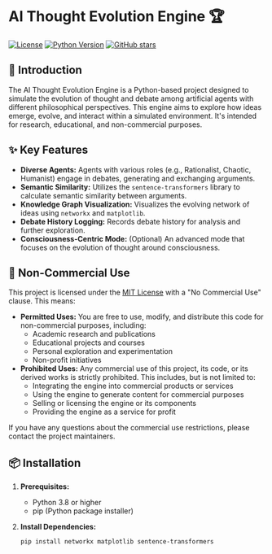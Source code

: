 # AI Thought Evolution Engine 🏆

[![License](https://img.shields.io/badge/License-MIT--No%20Commercial-blue.svg)](LICENSE)
[![Python Version](https://img.shields.io/badge/python-3.8%20%7C%203.9%20%7C%203.10%2B-blue.svg)](https://www.python.org/)
[![GitHub stars](https://img.shields.io/github/stars/Craig444444444/AI-Thought-Evolution-Engine?style=social)](https://github.com/Craig444444444/AI-Thought-Evolution-Engine)

## 🚀 Introduction

The AI Thought Evolution Engine is a Python-based project designed to simulate the evolution of thought and debate among artificial agents with different philosophical perspectives. This engine aims to explore how ideas emerge, evolve, and interact within a simulated environment. It's intended for research, educational, and non-commercial purposes.

## ✨ Key Features

*   **Diverse Agents:** Agents with various roles (e.g., Rationalist, Chaotic, Humanist) engage in debates, generating and exchanging arguments.
*   **Semantic Similarity:** Utilizes the `sentence-transformers` library to calculate semantic similarity between arguments.
*   **Knowledge Graph Visualization:** Visualizes the evolving network of ideas using `networkx` and `matplotlib`.
*   **Debate History Logging:** Records debate history for analysis and further exploration.
*   **Consciousness-Centric Mode:** (Optional) An advanced mode that focuses on the evolution of thought around consciousness.

## 🚫 Non-Commercial Use

This project is licensed under the [MIT License](LICENSE) with a "No Commercial Use" clause. This means:

*   **Permitted Uses:** You are free to use, modify, and distribute this code for non-commercial purposes, including:
    *   Academic research and publications
    *   Educational projects and courses
    *   Personal exploration and experimentation
    *   Non-profit initiatives
*   **Prohibited Uses:** Any commercial use of this project, its code, or its derived works is strictly prohibited. This includes, but is not limited to:
    *   Integrating the engine into commercial products or services
    *   Using the engine to generate content for commercial purposes
    *   Selling or licensing the engine or its components
    *   Providing the engine as a service for profit

If you have any questions about the commercial use restrictions, please contact the project maintainers.

## 📦 Installation

1.  **Prerequisites:**
    *   Python 3.8 or higher
    *   pip (Python package installer)
2.  **Install Dependencies:**

    ```bash
    pip install networkx matplotlib sentence-transformers
